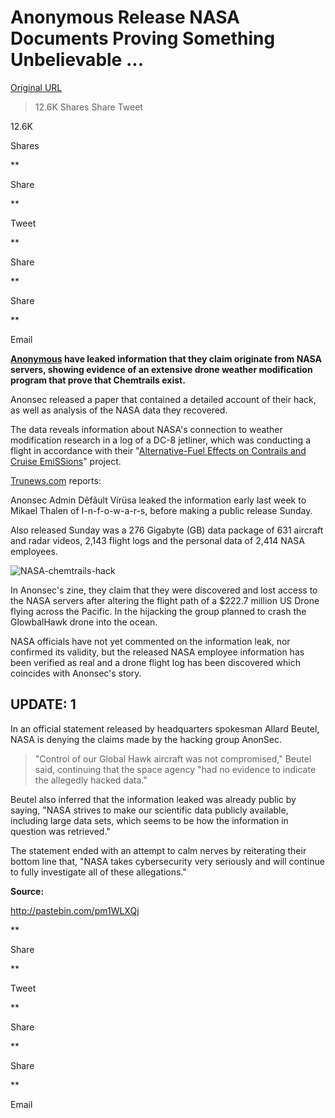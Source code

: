 # Anonymous Release NASA Documents Proving Something Unbelievable ...

[Original URL](http://www.anonews.co/anon-release-leaked-nasa-information/)

> 12.6K Shares Share Tweet

<span class="soc-count-num">12.6K</span>

 

<span class="soc-count-text">Shares</span>

[](http://www.anonews.co/anon-release-leaked-nasa-information/ "Share on Facebook") 

<span class="fb-but1">**</span>

<span class="social-text">Share</span>

[](http://www.anonews.co/anon-release-leaked-nasa-information/ "Tweet This Post") 

<span class="twitter-but1">**</span>

<span class="social-text">Tweet</span>

[](whatsapp://send?text=Anonymous%20Release%20NASA%20Documents%20Proving%20Something%20Unbelievable%20…%20http://www.anonews.co/anon-release-leaked-nasa-information/) 

<span class="whatsapp-but1">**</span>

<span class="social-text">Share</span>

[](http://www.anonews.co/anon-release-leaked-nasa-information/ "Pin This Post") 

<span class="pinterest-but1">**</span>

<span class="social-text">Share</span>

[](http://www.anonews.co/cdn-cgi/l/email-protection#f9c68a8c9b939c9a8dc4b89796978094968c8ad9ab9c959c988a9cd9b7b8aab8d9bd969a8c949c978d8ad9a98b968f90979ed9aa96949c8d9190979ed9ac979b9c95Xievable%20…&BODY=I%20found%20this%20article%20interesting%20and%20thought%20of%20sharing%20it%20with%20you.%20Check%20it%20out:%20http://www.anonews.co/anon-release-leaked-nasa-information/) 

<span class="email-but">**</span>

<span class="social-text">Email</span>

[](http://www.anonews.co/anon-release-leaked-nasa-information/#comments)

**[Anonymous](https://www.facebook.com/anonews.co) have leaked information that they claim originate from NASA servers, showing evidence of an extensive drone weather modification program that prove that Chemtrails exist.**

Anonsec released a paper that contained a detailed account of their hack, as well as analysis of the NASA data they recovered.

The data reveals information about NASA's connection to weather modification research in a log of a DC-8 jetliner, which was conducting a flight in accordance with their "[Alternative-Fuel Effects on Contrails and Cruise EmiSSions](https://airbornescience.nasa.gov/content/ACCESS_-_Alternative-Fuel_Effects_on_Contrails_and_Cruise_EmiSSions_FR_138004)" project.

[Trunews.com](https://www.trunews.com/nasa-hacked-leaked-documents-expose-chemtrailing-operation/) reports:

Anonsec Admin Dêfãult Vírüsa leaked the information early last week to Mikael Thalen of I-n-f-o-w-a-r-s, before making a public release Sunday.

Also released Sunday was a 276 Gigabyte (GB) data package of 631 aircraft and radar videos, 2,143 flight logs and the personal data of 2,414 NASA employees.

![NASA-chemtrails-hack](http://www.conspiracyclub.co/wp-content/uploads/2016/02/NASA-chemtrails-hack.jpg)

In Anonsec's zine, they claim that they were discovered and lost access to the NASA servers after altering the flight path of a $222.7 million US Drone flying across the Pacific. In the hijacking the group planned to crash the GlowbalHawk drone into the ocean.

NASA officials have not yet commented on the information leak, nor confirmed its validity, but the released NASA employee information has been verified as real and a drone flight log has been discovered which coincides with Anonsec's story.

## **UPDATE: 1**

In an official statement released by headquarters spokesman Allard Beutel, NASA is denying the claims made by the hacking group AnonSec.

> "Control of our Global Hawk aircraft was not compromised," Beutel said, continuing that the space agency "had no evidence to indicate the allegedly hacked data."

Beutel also inferred that the information leaked was already public by saying, "NASA strives to make our scientific data publicly available, including large data sets, which seems to be how the information in question was retrieved."

The statement ended with an attempt to calm nerves by reiterating their bottom line that, "NASA takes cybersecurity very seriously and will continue to fully investigate all of these allegations."

**Source:**

<http://pastebin.com/pm1WLXQj>

[](http://www.anonews.co/anon-release-leaked-nasa-information/ "Share on Facebook") 

<span class="fb-but1">**</span>

<span class="social-text">Share</span>

[](http://www.anonews.co/anon-release-leaked-nasa-information/ "Tweet This Post") 

<span class="twitter-but1">**</span>

<span class="social-text">Tweet</span>

[](whatsapp://send?text=Anonymous%20Release%20NASA%20Documents%20Proving%20Something%20Unbelievable%20…%20http://www.anonews.co/anon-release-leaked-nasa-information/) 

<span class="whatsapp-but1">**</span>

<span class="social-text">Share</span>

[](http://www.anonews.co/anon-release-leaked-nasa-information/ "Pin This Post") 

<span class="pinterest-but1">**</span>

<span class="social-text">Share</span>

[](http://www.anonews.co/cdn-cgi/l/email-protection#36094543545c5355420b775859584f5b5943451664535a53574553167877657716725955435b5358424516664459405f58511665595b53425e5f585116635854535aXievable%20…&BODY=I%20found%20this%20article%20interesting%20and%20thought%20of%20sharing%20it%20with%20you.%20Check%20it%20out:%20http://www.anonews.co/anon-release-leaked-nasa-information/) 

<span class="email-but">**</span>

<span class="social-text">Email</span>
